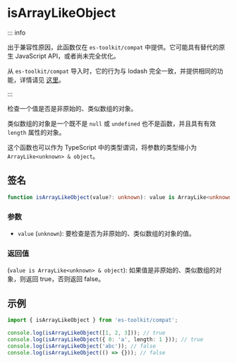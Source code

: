 # isArrayLikeObject

::: info

出于兼容性原因，此函数仅在 `es-toolkit/compat` 中提供。它可能具有替代的原生 JavaScript API，或者尚未完全优化。

从 `es-toolkit/compat` 导入时，它的行为与 lodash 完全一致，并提供相同的功能，详情请见 [这里](../../../compatibility.md)。

:::

检查一个值是否是非原始的、类似数组的对象。

类似数组的对象是一个既不是 `null` 或 `undefined` 也不是函数，并且具有有效 `length` 属性的对象。

这个函数也可以作为 TypeScript 中的类型谓词，将参数的类型缩小为 `ArrayLike<unknown> & object`。

## 签名

```typescript
function isArrayLikeObject(value?: unknown): value is ArrayLike<unknown> & object;
```

### 参数

- `value` (`unknown`): 要检查是否为非原始的、类似数组的对象的值。

### 返回值

(`value is ArrayLike<unknown> & object`): 如果值是非原始的、类似数组的对象，则返回 true，否则返回 false。

## 示例

```typescript
import { isArrayLikeObject } from 'es-toolkit/compat';

console.log(isArrayLikeObject([1, 2, 3])); // true
console.log(isArrayLikeObject({ 0: 'a', length: 1 })); // true
console.log(isArrayLikeObject('abc')); // false
console.log(isArrayLikeObject(() => {})); // false
```
